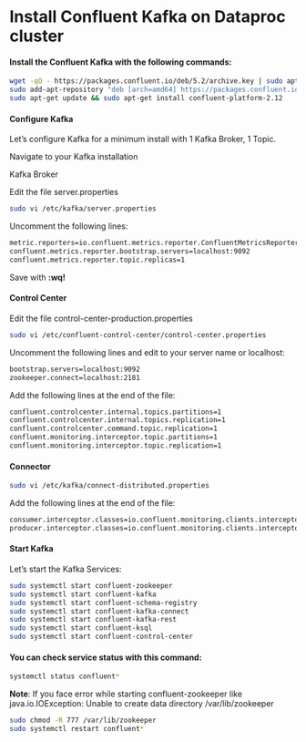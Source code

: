 Install Confluent Kafka on Dataproc cluster
=============================================

#### Install the Confluent Kafka with the following commands:
```bash
wget -qO - https://packages.confluent.io/deb/5.2/archive.key | sudo apt-key add -
sudo add-apt-repository "deb [arch=amd64] https://packages.confluent.io/deb/5.2 stable main"
sudo apt-get update && sudo apt-get install confluent-platform-2.12
```

#### Configure Kafka
Let’s configure Kafka for a minimum install with 1 Kafka Broker, 1 Topic.

Navigate to your Kafka installation

Kafka Broker

Edit the file server.properties
```bash
sudo vi /etc/kafka/server.properties
```
Uncomment the following lines:
```bash
metric.reporters=io.confluent.metrics.reporter.ConfluentMetricsReporter
confluent.metrics.reporter.bootstrap.servers=localhost:9092
confluent.metrics.reporter.topic.replicas=1
```

Save with **:wq!** 

#### Control Center
Edit the file control-center-production.properties
```bash
sudo vi /etc/confluent-control-center/control-center.properties
```
Uncomment the following lines and edit to your server name or localhost:
```bash
bootstrap.servers=localhost:9092
zookeeper.connect=localhost:2181
```
Add the following lines at the end of the file:
```bash
confluent.controlcenter.internal.topics.partitions=1
confluent.controlcenter.internal.topics.replication=1
confluent.controlcenter.command.topic.replication=1
confluent.monitoring.interceptor.topic.partitions=1
confluent.monitoring.interceptor.topic.replication=1
```

#### Connector
```bash
sudo vi /etc/kafka/connect-distributed.properties
```
Add the following lines at the end of the file:
```bash
consumer.interceptor.classes=io.confluent.monitoring.clients.interceptor.MonitoringConsumerInterceptor
producer.interceptor.classes=io.confluent.monitoring.clients.interceptor.MonitoringProducerInterceptor
```

#### Start Kafka
Let’s start the Kafka Services:
```bash
sudo systemctl start confluent-zookeeper
sudo systemctl start confluent-kafka
sudo systemctl start confluent-schema-registry
sudo systemctl start confluent-kafka-connect
sudo systemctl start confluent-kafka-rest
sudo systemctl start confluent-ksql
sudo systemctl start confluent-control-center
```

#### You can check service status with this command:
```bash
systemctl status confluent*
```
**Note**: If you face error while starting confluent-zookeeper like 
java.io.IOException: Unable to create data directory /var/lib/zookeeper
```bash
sudo chmod -R 777 /var/lib/zookeeper
sudo systemctl restart confluent*
```
